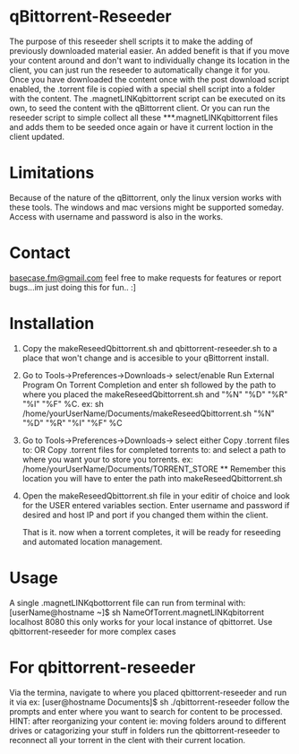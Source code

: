 # qBittorrent-Reseeder

The purpose of this reseeder shell scripts it to make the adding of previously downloaded material easier.
An added benefit is that if you move your content around and don't want to individually change its location 
in the client, you can just run the reseeder to automatically change it for you. Once you have downloaded 
the content once with the post download script enabled, the .torrent file is copied with a special shell 
script into a folder with the content. The .magnetLINKqbittorrent script can be executed on its own, to seed
the content with the qBittorrent client. Or you can run the reseeder script to simple collect all these
***.magnetLINKqbittorrent files and adds them to be seeded once again or have it current loction in the client
updated.

# Limitations
Because of the nature of the qBittorrent, only the linux version works with these tools. The windows
and mac versions might be supported someday. Access with username and password is also in the works.

# Contact
basecase.fm@gmail.com
feel free to make requests for features or report bugs...im just doing this for fun..   :]

# Installation
 1. Copy the makeReseedQbittorrent.sh and qbittorrent-reseeder.sh to a place that won't change and is accesible to your qBittorrent install.
 2. Go to Tools->Preferences->Downloads-> select/enable Run External Program On Torrent Completion and enter sh 
    followed by the path to where you placed the makeReseedQbittorrent.sh and "%N" "%D" "%R" "%I" "%F" %C.
    ex: sh /home/yourUserName/Documents/makeReseedQbittorrent.sh "%N" "%D" "%R" "%I" "%F" %C
 3. Go to Tools->Preferences->Downloads-> select either Copy .torrent files to: OR Copy .torrent files for completed
    torrents to:  and select a path to where you want your to store you torrents.
    ex: /home/yourUserName/Documents/TORRENT_STORE
    ** Remember this location you will have to enter the path into makeReseedQbittorrent.sh
 4. Open the makeReseedQbittorrent.sh file in your editir of choice and look for the USER entered variables section.
    Enter username and password if desired and host IP and port if you changed them within the client.
    
    That is it. now when a torrent completes, it will be ready for reseeding and automated location management.

# Usage
  A single .magnetLINKqbottorrent file can run from terminal with:
  [userName@hostname ~]$ sh NameOfTorrent.magnetLINKqbitorrent localhost 8080
  this only works for your local instance of qbittorret. Use qbittorrent-reseeder for more complex cases 

# For qbittorrent-reseeder 
  Via the termina, navigate to where you placed qbittorrent-reseeder and run it via
ex: [user@hostname Documents]$ sh ./qbittorrent-reseeder
 follow the prompts and enter where you want to search for content to be processed.
 HINT: after reorganizing your content ie: moving folders around to different drives or catagorizing your stuff in folders
  run the qbittorrent-reseeder to reconnect all your torrent in the clent with their current location.
